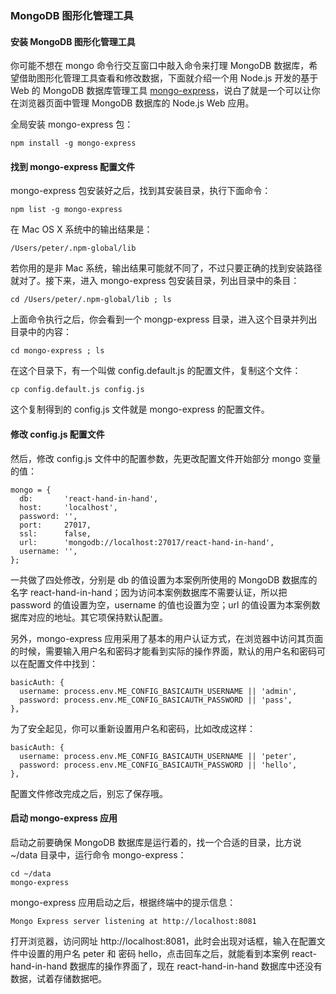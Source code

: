 ### MongoDB 图形化管理工具

#### 安装 MongoDB 图形化管理工具

你可能不想在 mongo 命令行交互窗口中敲入命令来打理 MongoDB 数据库，希望借助图形化管理工具查看和修改数据，下面就介绍一个用 Node.js 开发的基于 Web 的 MongoDB 数据库管理工具 [mongo-express](https://github.com/mongo-express/mongo-express)，说白了就是一个可以让你在浏览器页面中管理 MongoDB 数据库的 Node.js Web 应用。

全局安装 mongo-express 包：

```
npm install -g mongo-express

```

#### 找到 mongo-express 配置文件

mongo-express 包安装好之后，找到其安装目录，执行下面命令：

```
npm list -g mongo-express

```
在 Mac OS X 系统中的输出结果是：

```
/Users/peter/.npm-global/lib

```
若你用的是非 Mac 系统，输出结果可能就不同了，不过只要正确的找到安装路径就对了。接下来，进入 mongo-express 包安装目录，列出目录中的条目：

```
cd /Users/peter/.npm-global/lib ; ls

```
上面命令执行之后，你会看到一个 mongp-express 目录，进入这个目录并列出目录中的内容：

```
cd mongo-express ; ls

```
在这个目录下，有一个叫做 config.default.js 的配置文件，复制这个文件：

```
cp config.default.js config.js

```
这个复制得到的 config.js 文件就是 mongo-express 的配置文件。

#### 修改 config.js 配置文件

然后，修改 config.js 文件中的配置参数，先更改配置文件开始部分 mongo 变量的值：

```
mongo = {
  db:       'react-hand-in-hand',
  host:     'localhost',
  password: '',
  port:     27017,
  ssl:      false,
  url:      'mongodb://localhost:27017/react-hand-in-hand',
  username: '',
};

```
一共做了四处修改，分别是 db 的值设置为本案例所使用的 MongoDB 数据库的名字 react-hand-in-hand；因为访问本案例数据库不需要认证，所以把 password 的值设置为空，username 的值也设置为空；url 的值设置为本案例数据库对应的地址。其它项保持默认配置。

另外，mongo-express 应用采用了基本的用户认证方式，在浏览器中访问其页面的时候，需要输入用户名和密码才能看到实际的操作界面，默认的用户名和密码可以在配置文件中找到：

```
basicAuth: {
  username: process.env.ME_CONFIG_BASICAUTH_USERNAME || 'admin',
  password: process.env.ME_CONFIG_BASICAUTH_PASSWORD || 'pass',
},

```
为了安全起见，你可以重新设置用户名和密码，比如改成这样：

```
basicAuth: {
  username: process.env.ME_CONFIG_BASICAUTH_USERNAME || 'peter',
  password: process.env.ME_CONFIG_BASICAUTH_PASSWORD || 'hello',
},

```
配置文件修改完成之后，别忘了保存哦。

#### 启动 mongo-express 应用

启动之前要确保 MongoDB 数据库是运行着的，找一个合适的目录，比方说 ~/data 目录中，运行命令 mongo-express：

```
cd ~/data
mongo-express

```
mongo-express 应用启动之后，根据终端中的提示信息：

```
Mongo Express server listening at http://localhost:8081

```
打开浏览器，访问网址 http://localhost:8081，此时会出现对话框，输入在配置文件中设置的用户名 peter 和 密码 hello，点击回车之后，就能看到本案例 react-hand-in-hand 数据库的操作界面了，现在 react-hand-in-hand 数据库中还没有数据，试着存储数据吧。

